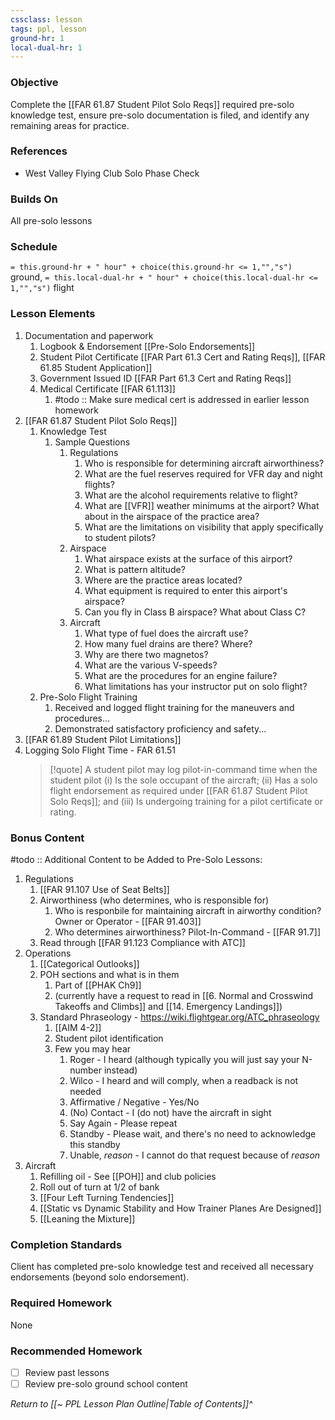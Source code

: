 ```yaml
---
cssclass: lesson
tags: ppl, lesson
ground-hr: 1
local-dual-hr: 1
---
```

### Objective
Complete the [[FAR 61.87 Student Pilot Solo Reqs]] required pre-solo knowledge test, ensure pre-solo documentation is filed, and identify any remaining areas for practice.

### References
- West Valley Flying Club Solo Phase Check

### Builds On
All pre-solo lessons

### Schedule
`= this.ground-hr + " hour" + choice(this.ground-hr <= 1,"","s")` ground, `= this.local-dual-hr + " hour" + choice(this.local-dual-hr <= 1,"","s")` flight

### Lesson Elements
1. Documentation and paperwork
	1. Logbook & Endorsement [[Pre-Solo Endorsements]]
	2. Student Pilot Certificate [[FAR Part 61.3 Cert and Rating Reqs]], [[FAR 61.85 Student Application]]
	3. Government Issued ID [[FAR Part 61.3 Cert and Rating Reqs]]
	4. Medical Certificate [[FAR 61.113]] 
		1. #todo :: Make sure medical cert is addressed in earlier lesson homework
2. [[FAR 61.87 Student Pilot Solo Reqs]]
	1. Knowledge Test
		1. Sample Questions
			1. Regulations
				1. Who is responsible for determining aircraft airworthiness?
				2. What are the fuel reserves required for VFR day and night flights?
				3. What are the alcohol requirements relative to flight?
				4. What are [[VFR]] weather minimums at the airport? What about in the airspace of the practice area?
				5. What are the limitations on visibility that apply specifically to student pilots?
			2. Airspace
				1. What airspace exists at the surface of this airport?
				2. What is pattern altitude?
				3. Where are the practice areas located?
				4. What equipment is required to enter this airport's airspace?
				5. Can you fly in Class B airspace? What about Class C?
			3. Aircraft
				1. What type of fuel does the aircraft use?
				2. How many fuel drains are there? Where?
				3. Why are there two magnetos?
				4. What are the various V-speeds?
				5. What are the procedures for an engine failure?
				6. What limitations has your instructor put on solo flight?
	2. Pre-Solo Flight Training
		1. Received and logged flight training for the maneuvers and procedures...
		2. Demonstrated satisfactory proficiency and safety...
3. [[FAR 61.89 Student Pilot Limitations]]
4. Logging Solo Flight Time - FAR 61.51 
   > [!quote] A student pilot may log pilot-in-command time when the student pilot (i) Is the sole occupant of the aircraft; (ii) Has a solo flight endorsement as required under [[FAR 61.87 Student Pilot Solo Reqs]]; and (iii) Is undergoing training for a pilot certificate or rating.

### Bonus Content
#todo :: Additional Content to be Added to Pre-Solo Lessons:
1. Regulations
	1. [[FAR 91.107 Use of Seat Belts]]
	2. Airworthiness (who determines, who is responsible for)
		1. Who is responbile for maintaining aircraft in airworthy condition? Owner or Operator - [[FAR 91.403]]
		2. Who determines airworthiness? Pilot-In-Command - [[FAR 91.7]]
	3. Read through [[FAR 91.123 Compliance with ATC]]
2. Operations
	1. [[Categorical Outlooks]]
	2. POH sections and what is in them
		1. Part of [[PHAK Ch9]]
		2. (currently have a request to read in [[6. Normal and Crosswind Takeoffs and Climbs]] and [[14. Emergency Landings]])
	3. Standard Phraseology - https://wiki.flightgear.org/ATC_phraseology
		1. [[AIM 4-2]]
		2. Student pilot identification
		3. Few you may hear
			1. Roger - I heard (although typically you will just say your N-number instead)
			2. Wilco - I heard and will comply, when a readback is not needed
			3. Affirmative / Negative - Yes/No
			4. (No) Contact - I (do not) have the aircraft in sight
			5. Say Again - Please repeat
			6. Standby - Please wait, and there's no need to acknowledge this standby
			7. Unable, *reason* - I cannot do that request because of *reason*
4. Aircraft
	1. Refilling oil - See [[POH]] and club policies
	2. Roll out of turn at 1/2 of bank
	3. [[Four Left Turning Tendencies]]
	4. [[Static vs Dynamic Stability and How Trainer Planes Are Designed]]
	5. [[Leaning the Mixture]]

### Completion Standards
Client has completed pre-solo knowledge test and received all necessary endorsements (beyond solo endorsement).

### Required Homework
None

### Recommended Homework
- [ ] Review past lessons
- [ ] Review pre-solo ground school content

*Return to [[~ PPL Lesson Plan Outline|Table of Contents]]^*